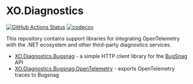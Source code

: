 # XO.Diagnostics

[![GitHub Actions Status](https://img.shields.io/github/actions/workflow/status/xo-energy/XO.Diagnostics/ci.yml?branch=main&logo=github)](https://github.com/xo-energy/XO.Diagnostics/actions/workflows/ci.yml)
[![codecov](https://codecov.io/gh/xo-energy/XO.Diagnostics/branch/main/graph/badge.svg?token=AbiIYmAaeS)](https://codecov.io/gh/xo-energy/XO.Diagnostics)

This repository contains support libraries for integrating OpenTelemetry with the .NET ecosystem and other third-party diagnostics services.

- [XO.Diagnostics.Bugsnag](./XO.Diagnostics.Bugsnag) - a simple HTTP client library for the [BugSnag](https://www.bugsnag.com/) API
- [XO.Diagnostics.Bugsnag.OpenTelemetry](./XO.Diagnostics.Bugsnag.OpenTelemetry) - exports OpenTelemetry traces to Bugsnag
